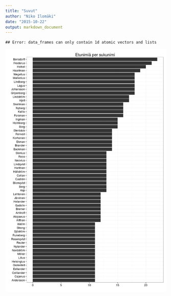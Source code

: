 ```yaml
---
title: "Suvut"
author: "Niko Ilomäki"
date: "2015-10-22"
output: markdown_document
---
```





```
## Error: data_frames can only contain 1d atomic vectors and lists
```

![plot of chunk suvut](figure/suvut-1.png) 
